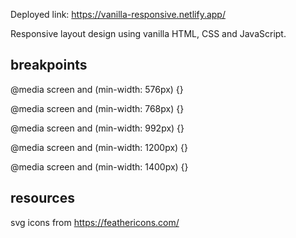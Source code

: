 Deployed link: https://vanilla-responsive.netlify.app/

Responsive layout design using vanilla HTML, CSS and JavaScript.

## breakpoints

@media screen and (min-width: 576px) {}

@media screen and (min-width: 768px) {}

@media screen and (min-width: 992px) {}

@media screen and (min-width: 1200px) {}

@media screen and (min-width: 1400px) {}

## resources

svg icons from https://feathericons.com/
